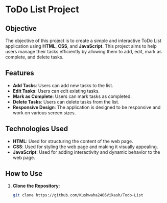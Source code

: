 # ToDo List Project

## Objective
The objective of this project is to create a simple and interactive ToDo List application using **HTML**, **CSS**, and **JavaScript**. This project aims to help users manage their tasks efficiently by allowing them to add, edit, mark as complete, and delete tasks.

## Features
- **Add Tasks**: Users can add new tasks to the list.
- **Edit Tasks**: Users can edit existing tasks.
- **Mark as Complete**: Users can mark tasks as completed.
- **Delete Tasks**: Users can delete tasks from the list.
- **Responsive Design**: The application is designed to be responsive and work on various screen sizes.

## Technologies Used
- **HTML**: Used for structuring the content of the web page.
- **CSS**: Used for styling the web page and making it visually appealing.
- **JavaScript**: Used for adding interactivity and dynamic behavior to the web page.

## How to Use
1. **Clone the Repository**:
   ```bash
   git clone https://github.com/Kushwaha2406Vikash/Todo-List
